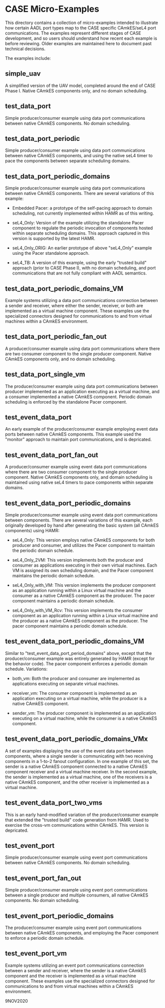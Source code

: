 # CASE Micro-Examples

This directory contains a collection of micro-examples intended to illustrate how certain AADL port types map to the CASE specific CAmkES/seL4 port communications. The examples represent different stages of CASE development, and so users should understand how recent each example is before reviewing. Older examples are maintained here to document past technical decisions.

The examples include:

## simple_uav

A simplified version of the UAV model, completed around the end of CASE Phase I. Native CAmkES components only, and no domain scheduling.

## test_data_port

Simple producer/consumer example using data port communications between native CAmkES components. No domain scheduling.

## test_data_port_periodic

Simple producer/consumer example using data port communications between native CAmkES components, and using the native seL4 timer to pace the components between separate scheduling domains.

## test_data_port_periodic_domains

Simple producer/consumer example using data port communications between native CAmkES components. There are several variations of this example:

- Embedded Pacer: a prototype of the self-pacing approach to domain scheduling, not currently implemented within HAMR as of this writing.

- seL4_Only: Version of the example utilizing the standalone Pacer component to regulate the periodic invocation of components hosted within separate scheduling domains. This approach captured in this version is supported by the latest HAMR.

- seL4_Only_ORIG: An earlier prototype of above "seL4_Only" example using the Pacer standalone approach.

- seL4_TB: A version of this example, using the early "trusted build" approach (prior to CASE Phase I), with no domain scheduling, and port communications that are not fully compliant with AADL semantics.

## test_data_port_periodic_domains_VM

Example systems utilizing a data port communications connection between a sender and receiver, where either the sender, receiver, or both are implemented as a virtual machine component. These examples use the specialized connectors designed for communications to and from virtual machines within a CAmkES environment.

## test_data_port_periodic_fan_out

A producer/consumer example using data port communications where there are two consumer component to the single producer component. Native CAmkES components only, and no domain scheduling.

## test_data_port_single_vm

The producer/consumer example using data port communications between producer implemented as an application executing as a virtual machine, and a consumer implemented a native CAmkES component. Periodic domain scheduling is enforced by the standalone Pacer component.

## test_event_data_port

An early example of the producer/consumer example employing event data ports between native CAmkES components. This example used the "monitor" approach to maintain port communications, and is depricated.

## test_event_data_port_fan_out

A producer/consumer example using event data port communications where there are two consumer component to the single producer component. Native CAmkES components only, and domain scheduling is maintained using native seL4 timers to pace components within separate domains.

## test_event_data_port_periodic_domains

Simple producer/consumer example using event data port communications between components. There are several variations of this example, each originally developed by hand after generating the basic system (all CAmkES components) using HAMR:

- seL4_Only: This version employs native CAmkES components for both producer and consumer, and utilizes the Pacer component to maintain the periodic domain schedule.

- seL4_Only_2VM: This version implements both the producer and consumer as applications executing in their own virtual machines. Each VM is assigned its own scheduling domain, and the Pacer component maintains the periodic domain schedule.

- seL4_Only_with_VM: This version implements the producer component as an application running within a Linux virtual machine and the consumer as a native CAmkES component as the producer. The pacer component maintains a periodic domain schedule.

- seL4_Only_with_VM_Rcv: This version implements the consumer component as an application running within a Linux virtual machine and the producer as a native CAmkES component as the producer. The pacer component maintains a periodic domain schedule.

## test_event_data_port_periodic_domains_VM

Similar to "test_event_data_port_period_domains" above, except that the producer/consumer example was entirely generated by HAMR (except for the behavior code). The pacer component enforces a periodic domain schedule. Variations:

- both_vm: Both the producer and consumer are implemented as applications executing on separate virtual machines.

- receiver_vm: The consumer component is implemented as an application executing on a virtual machine, while the producer is a native CAmkES component.

- sender_vm: The producer component is implemented as an application executing on a virtual machine, while the consumer is a native CAmkES component.

## test_event_data_port_periodic_domains_VMx

A set of examples displaying the use of the event data port between components, where a single sender is communicating with two receiving components in a 1-to-2 fanout configuration. In one example of this set, the sender is a native CAmkES component connected to a native CAmkES component receiver and a virtual machine receiver. In the second example, the sender is implemented as a virtual machine, one of the receivers is a native CAmkES component, and the other receiver is implemented as a virtual machine.

## test_event_data_port_two_vms

This is an early hand-modified variation of the producer/consumer example that extended the "trusted build" code generation from HAMR. Used to exercise the cross-vm communications within CAmkES. This version is depricated.

## test_event_port

Simple producer/consumer example using event port communications between native CAmkES components. No domain scheduling.

## test_event_port_fan_out

Simple producer/consumer example using event port communications between a single producer and multiple consumers, all native CAmkES components. No domain scheduling.


## test_event_port_periodic_domains

The producer/consumer example using event port communications between native CAmkES components, and employing the Pacer component to enforce a periodic domain schedule.

## test_event_port_vm

Example systems utilizing an event port communications connection between a sender and receiver, where the sender is a native CAmkES component and the receiver is implemented as a virtual machine component. These examples use the specialized connectors designed for communications to and from virtual machines within a CAmkES environment.


9NOV2020
